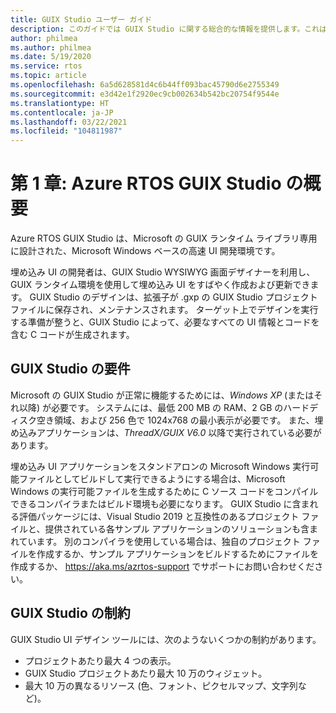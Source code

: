 ```yaml
---
title: GUIX Studio ユーザー ガイド
description: このガイドでは GUIX Studio に関する総合的な情報を提供します。これは、Microsoft の GUIX ランタイム ライブラリ用に設計された、Microsoft Windows ベースの高速 UI 開発環境です。
author: philmea
ms.author: philmea
ms.date: 5/19/2020
ms.service: rtos
ms.topic: article
ms.openlocfilehash: 6a5d628581d4c6b44ff093bac45790d6e2755349
ms.sourcegitcommit: e3d42e1f2920ec9cb002634b542bc20754f9544e
ms.translationtype: HT
ms.contentlocale: ja-JP
ms.lasthandoff: 03/22/2021
ms.locfileid: "104811987"
---
```

# <a name="chapter-1-introduction-to-azure-rtos-guix-studio"></a>第 1 章: Azure RTOS GUIX Studio の概要

Azure RTOS GUIX Studio は、Microsoft の GUIX ランタイム ライブラリ専用に設計された、Microsoft Windows ベースの高速 UI 開発環境です。

埋め込み UI の開発者は、GUIX Studio WYSIWYG 画面デザイナーを利用し、GUIX ランタイム環境を使用して埋め込み UI をすばやく作成および更新できます。 GUIX Studio のデザインは、拡張子が .gxp の GUIX Studio プロジェクト ファイルに保存され、メンテナンスされます。 ターゲット上でデザインを実行する準備が整うと、GUIX Studio によって、必要なすべての UI 情報とコードを含む C コードが生成されます。

## <a name="guix-studio-requirements"></a>GUIX Studio の要件

Microsoft の GUIX Studio が正常に機能するためには、*Windows XP* (またはそれ以降) が必要です。 システムには、最低 200 MB の RAM、2 GB のハードディスク空き領域、および 256 色で 1024x768 の最小表示が必要です。 また、埋め込みアプリケーションは、*ThreadX/GUIX V6.0* 以降で実行されている必要があります。

埋め込み UI アプリケーションをスタンドアロンの Microsoft Windows 実行可能ファイルとしてビルドして実行できるようにする場合は、Microsoft Windows の実行可能ファイルを生成するために C ソース コードをコンパイルできるコンパイラまたはビルド環境も必要になります。 GUIX Studio に含まれる評価パッケージには、Visual Studio 2019 と互換性のあるプロジェクト ファイルと、提供されている各サンプル アプリケーションのソリューションも含まれています。 別のコンパイラを使用している場合は、独自のプロジェクト ファイルを作成するか、サンプル アプリケーションをビルドするためにファイルを作成するか、 https://aka.ms/azrtos-support でサポートにお問い合わせください。

## <a name="guix-studio-constraints"></a>GUIX Studio の制約

GUIX Studio UI デザイン ツールには、次のようないくつかの制約があります。

- プロジェクトあたり最大 4 つの表示。
- GUIX Studio プロジェクトあたり最大 10 万のウィジェット。
- 最大 10 万の異なるリソース (色、フォント、ピクセルマップ、文字列など)。